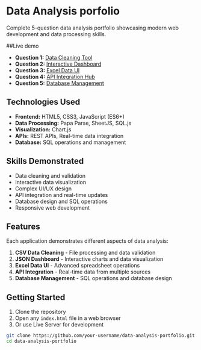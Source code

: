 # Data Analysis porfolio

Complete 5-question data analysis portfolio showcasing modern web development and data processing skills.

##Live demo

- **Question 1:** [Data Cleaning Tool](https://your-username.github.io/data-analysis-portfolio/question-1-data-cleaning/)
- **Question 2:** [Interactive Dashboard](https://your-username.github.io/data-analysis-portfolio/question-2-dashboard/)
- **Question 3:** [Excel Data UI](https://your-username.github.io/data-analysis-portfolio/question-3-data-ui/)
- **Question 4:** [API Integration Hub](https://your-username.github.io/data-analysis-portfolio/question-4-integration/)
- **Question 5:** [Database Management](https://your-username.github.io/data-analysis-portfolio/question-5-dashboard/)

## Technologies Used

- **Frontend:** HTML5, CSS3, JavaScript (ES6+)
- **Data Processing:** Papa Parse, SheetJS, SQL.js
- **Visualization:** Chart.js
- **APIs:** REST APIs, Real-time data integration
- **Database:** SQL operations and management

## Skills Demonstrated

- Data cleaning and validation
- Interactive data visualization
- Complex UI/UX design
- API integration and real-time updates
- Database design and SQL operations
- Responsive web development

## Features

Each application demonstrates different aspects of data analysis:

1. **CSV Data Cleaning** - File processing and data validation
2. **JSON Dashboard** - Interactive charts and data visualization
3. **Excel Data UI** - Advanced spreadsheet operations
4. **API Integration** - Real-time data from multiple sources
5. **Database Management** - SQL operations and database design

##  Getting Started

1. Clone the repository
2. Open any `index.html` file in a web browser
3. Or use Live Server for development

```bash
git clone https://github.com/your-username/data-analysis-portfolio.git
cd data-analysis-portfolio
